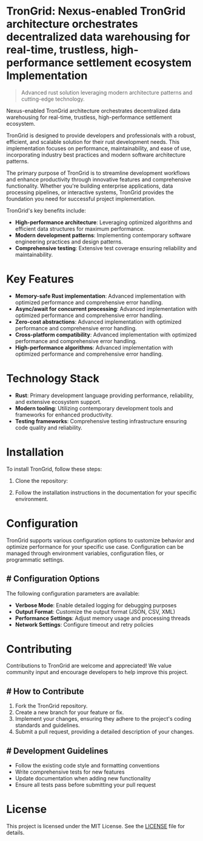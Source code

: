 <!-- fallback_TronGrid_20250803021132_42318 -->

# TronGrid: Nexus-enabled TronGrid architecture orchestrates decentralized data warehousing for real-time, trustless, high-performance settlement ecosystem Implementation
> Advanced rust solution leveraging modern architecture patterns and cutting-edge technology.

Nexus-enabled TronGrid architecture orchestrates decentralized data warehousing for real-time, trustless, high-performance settlement ecosystem.

TronGrid is designed to provide developers and professionals with a robust, efficient, and scalable solution for their rust development needs. This implementation focuses on performance, maintainability, and ease of use, incorporating industry best practices and modern software architecture patterns.

The primary purpose of TronGrid is to streamline development workflows and enhance productivity through innovative features and comprehensive functionality. Whether you're building enterprise applications, data processing pipelines, or interactive systems, TronGrid provides the foundation you need for successful project implementation.

TronGrid's key benefits include:

* **High-performance architecture**: Leveraging optimized algorithms and efficient data structures for maximum performance.
* **Modern development patterns**: Implementing contemporary software engineering practices and design patterns.
* **Comprehensive testing**: Extensive test coverage ensuring reliability and maintainability.

# Key Features

* **Memory-safe Rust implementation**: Advanced implementation with optimized performance and comprehensive error handling.
* **Async/await for concurrent processing**: Advanced implementation with optimized performance and comprehensive error handling.
* **Zero-cost abstractions**: Advanced implementation with optimized performance and comprehensive error handling.
* **Cross-platform compatibility**: Advanced implementation with optimized performance and comprehensive error handling.
* **High-performance algorithms**: Advanced implementation with optimized performance and comprehensive error handling.

# Technology Stack

* **Rust**: Primary development language providing performance, reliability, and extensive ecosystem support.
* **Modern tooling**: Utilizing contemporary development tools and frameworks for enhanced productivity.
* **Testing frameworks**: Comprehensive testing infrastructure ensuring code quality and reliability.

# Installation

To install TronGrid, follow these steps:

1. Clone the repository:


2. Follow the installation instructions in the documentation for your specific environment.

# Configuration

TronGrid supports various configuration options to customize behavior and optimize performance for your specific use case. Configuration can be managed through environment variables, configuration files, or programmatic settings.

## # Configuration Options

The following configuration parameters are available:

* **Verbose Mode**: Enable detailed logging for debugging purposes
* **Output Format**: Customize the output format (JSON, CSV, XML)
* **Performance Settings**: Adjust memory usage and processing threads
* **Network Settings**: Configure timeout and retry policies

# Contributing

Contributions to TronGrid are welcome and appreciated! We value community input and encourage developers to help improve this project.

## # How to Contribute

1. Fork the TronGrid repository.
2. Create a new branch for your feature or fix.
3. Implement your changes, ensuring they adhere to the project's coding standards and guidelines.
4. Submit a pull request, providing a detailed description of your changes.

## # Development Guidelines

* Follow the existing code style and formatting conventions
* Write comprehensive tests for new features
* Update documentation when adding new functionality
* Ensure all tests pass before submitting your pull request

# License

This project is licensed under the MIT License. See the [LICENSE](https://github.com/gary111868/TronGrid/blob/main/LICENSE) file for details.
